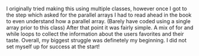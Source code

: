 I originally tried making this using multiple classes, however once I got to the step which asked for the parallel arrays I had to read ahead in the book to even understand how a parallel array. (Barely have coded using a single array prior to this class)
After that point it was fairly simple. A mix of for and while loops to collect the information about the users favorites and their taste. Overall, my biggest struggle was definetely my beginning. I did not set myself up for success at the start!
